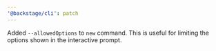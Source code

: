 ```yaml
---
'@backstage/cli': patch
---
```


Added `--allowedOptions` to `new` command. This is useful for limiting the options shown in the interactive prompt.
